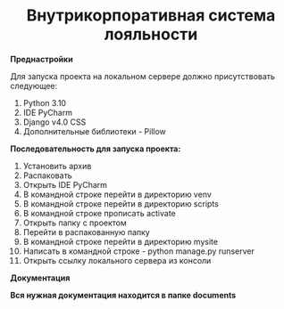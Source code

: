 <h1 align="center">Внутрикорпоративная система лояльности</h1>

<p><strong>Преднастройки</strong></p>
<a>Для запуска проекта на локальном сервере должно присутствовать следующее:</a>
<ol>
 <li>Python 3.10</li>
 <li>IDE PyCharm</li>
 <li>Django v4.0 CSS</li>
 <li>Дополнительные библиотеки - Pillow</li>
</ol>

<a><strong>Последовательность для запуска проекта:</strong></p>
<ol>
 <li>Установить архив</li>
 <li>Распаковать</li>
 <li>Открыть IDE PyCharm</li>
 <li>В командной строке перейти в директорию venv</li>
 <li>В командной строке перейти в директорию scripts</li>
 <li>В командной строке прописать activate</li>
 <li>Открыть папку с проектом</li>
 <li>Перейти в распакованную папку</li>
 <li>В командной строке перейти в директорию mysite</li>
 <li>Написать в командной строке - python manage.py runserver</li>
 <li>Открыть ссылку локального сервера из консоли</li>
</ol>

<p><strong>Документация</strong></p>
<a><strong>Вся нужная документация находится в папке documents</strong></p>
